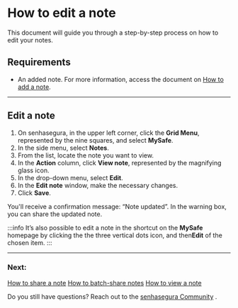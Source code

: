 # How to edit a note

This document will guide you through a step-by-step process on how to edit your notes.


## Requirements

* An added note. For more information, access the document on [How to add a note](/v3-32/docs/mysafe-notes-add).
***
## Edit a note

1. On senhasegura, in the upper left corner, click the **Grid Menu**, represented by the nine squares, and select **MySafe**.
2. In the side menu, select **Notes**. 
3. From the list, locate the note you want to view.
4. In the **Action** column, click **View note**, represented by the magnifying glass icon.
5. In the drop-down menu, select **Edit**.
6. In the **Edit note** window, make the necessary changes.
  7. Click **Save**.

You'll receive a confirmation message: “Note updated”. In the warning box, you can share the updated note.

:::info
It’s also possible to edit a note in the shortcut on the **MySafe** homepage by clicking  the the three vertical dots icon, and then**Edit** of the chosen item.
:::
***

### Next:
[How to share a note](/v3-32/docs/mysafe-notes-share)
[How to batch-share notes](/v3-32/docs/mysafe-notes-batch-share)
[How to view a note](/v3-32/docs/mysafe-notes-view)

Do you still have questions? Reach out to the [senhasegura Community](https://community.senhasegura.io/) .